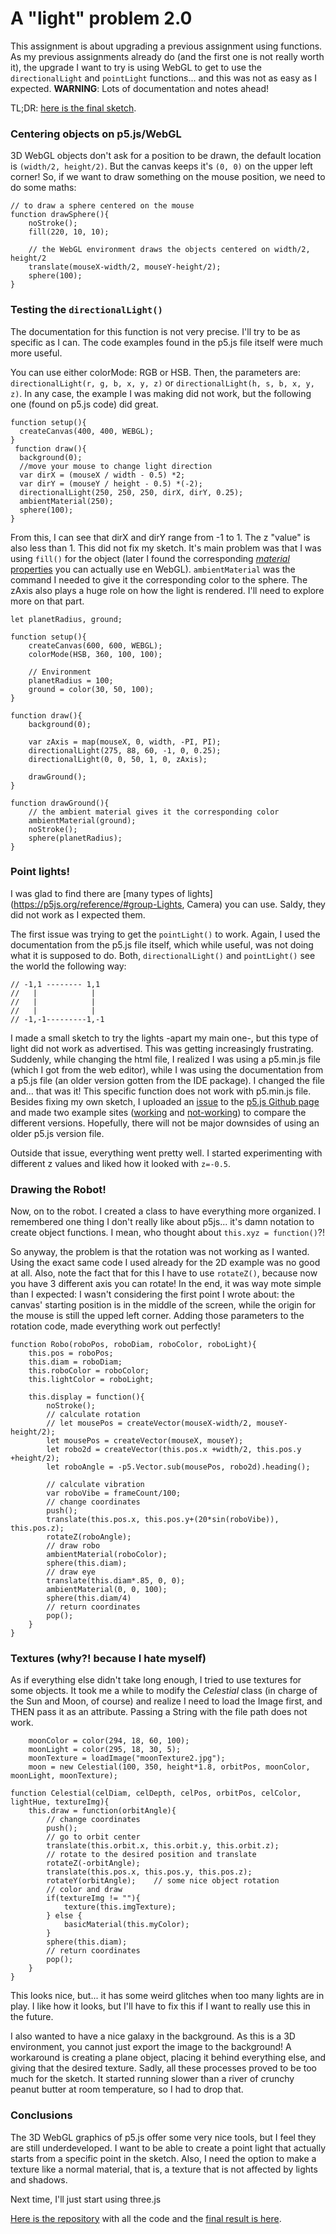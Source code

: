 # A "light" problem 2.0

This assignment is about upgrading a previous assignment using functions. As my previous assignments already do (and the first one is not really worth it), the upgrade I want to try is using WebGL to get to use the `directionalLight` and `pointLight` functions... and this was not as easy as I expected. **WARNING**: Lots of documentation and notes ahead!

TL;DR: [here is the final sketch](https://nicolaspe.github.io/itp_icm/class04/lightworld/).



### Centering objects on p5.js/WebGL

3D WebGL objects don't ask for a position to be drawn, the default location is `(width/2, height/2)`. But the canvas keeps it's `(0, 0)` on the upper left corner! So, if we want to draw something on the mouse position, we need to do some maths:

```
// to draw a sphere centered on the mouse
function drawSphere(){
	noStroke();
	fill(220, 10, 10);

	// the WebGL environment draws the objects centered on width/2, height/2
	translate(mouseX-width/2, mouseY-height/2);
	sphere(100);
}
```



### Testing the `directionalLight()`
The documentation for this function is not very precise. I'll try to be as specific as I can. The code examples found in the p5.js file itself were much more useful.

You can use either colorMode: RGB or HSB. Then, the parameters are: `directionalLight(r, g, b, x, y, z)` or `directionalLight(h, s, b, x, y, z)`. In any case, the example I was making did not work, but the following one (found on p5.js code) did great.

```
function setup(){
  createCanvas(400, 400, WEBGL);
}
 function draw(){
  background(0);
  //move your mouse to change light direction
  var dirX = (mouseX / width - 0.5) *2;
  var dirY = (mouseY / height - 0.5) *(-2);
  directionalLight(250, 250, 250, dirX, dirY, 0.25);
  ambientMaterial(250);
  sphere(100);
}
```

From this, I can see that dirX and dirY range from -1 to 1. The z "value" is also less than 1. This did not fix my sketch. It's main problem was that I was using `fill()` for the object (later I found the corresponding [*material* properties](https://p5js.org/examples/3d-materials.html) you can actually use en WebGL). `ambientMaterial` was the command I needed to give it the corresponding color to the sphere. The zAxis also plays a huge role on how the light is rendered. I'll need to explore more on that part.

```
let planetRadius, ground;

function setup(){
	createCanvas(600, 600, WEBGL);
	colorMode(HSB, 360, 100, 100);

	// Environment
	planetRadius = 100;
	ground = color(30, 50, 100);
}

function draw(){
	background(0);

	var zAxis = map(mouseX, 0, width, -PI, PI);
	directionalLight(275, 88, 60, -1, 0, 0.25);
	directionalLight(0, 0, 50, 1, 0, zAxis);

	drawGround();
}

function drawGround(){
	// the ambient material gives it the corresponding color
	ambientMaterial(ground);
	noStroke();
	sphere(planetRadius);
}
```



### Point lights!

I was glad to find there are [many types of lights](https://p5js.org/reference/#group-Lights, Camera) you can use. Saldy, they did not work as I expected them.

The first issue was trying to get the `pointLight()` to work. Again, I used the documentation from the p5.js file itself, which while useful, was not doing what it is supposed to do. Both, `directionalLight()` and `pointLight()` see the world the following way:

```
// -1,1 -------- 1,1
//   |            |
//   |            |
//   |            |
// -1,-1---------1,-1
```

I made a small sketch to try the lights -apart my main one-, but this type of light did not work as advertised. This was getting increasingly frustrating. Suddenly, while changing the html file, I realized I was using a p5.min.js file (which I got from the web editor), while I was using the documentation from a p5.js file (an older version gotten from the IDE package). I changed the file and... that was it! This specific function does not work with p5.min.js file. Besides fixing my own sketch, I uploaded an [issue](https://github.com/processing/p5.js/issues/2251) to the [p5.js Github page](https://github.com/processing/p5.js/) and made two example sites ([working](https://nicolaspe.github.io/itp_icm/class04/lightworld/trials.html) and [not-working](https://nicolaspe.github.io/itp_icm/class04/lightworld/trials_min.html)) to compare the different versions. Hopefully, there will not be major downsides of using an older p5.js version file.

Outside that issue, everything went pretty well. I started experimenting with different z values and liked how it looked with `z=-0.5`.



### Drawing the Robot!

Now, on to the robot. I created a class to have everything more organized. I remembered one thing I don't really like about p5js... it's damn notation to create object functions. I mean, who thought about `this.xyz = function()`?!

So anyway, the problem is that the rotation was not working as I wanted. Using the exact same code I used already for the 2D example was no good at all. Also, note the fact that for this I have to use `rotateZ()`, because now you have 3 different axis you can rotate! In the end, it was way mote simple than I expected: I wasn't considering the first point I wrote about: the canvas' starting position is in the middle of the screen, while the origin for the mouse is still the upped left corner. Adding those parameters to the rotation code, made everything work out perfectly!

```
function Robo(roboPos, roboDiam, roboColor, roboLight){
	this.pos = roboPos;
	this.diam = roboDiam;
	this.roboColor = roboColor;
	this.lightColor = roboLight;

	this.display = function(){
		noStroke();
		// calculate rotation
		// let mousePos = createVector(mouseX-width/2, mouseY-height/2);
		let mousePos = createVector(mouseX, mouseY);
		let robo2d = createVector(this.pos.x +width/2, this.pos.y +height/2);
		let roboAngle = -p5.Vector.sub(mousePos, robo2d).heading();

		// calculate vibration
		var roboVibe = frameCount/100;
		// change coordinates
		push();
		translate(this.pos.x, this.pos.y+(20*sin(roboVibe)), this.pos.z);
		rotateZ(roboAngle);
		// draw robo
		ambientMaterial(roboColor);
		sphere(this.diam);
		// draw eye
		translate(this.diam*.85, 0, 0);
		ambientMaterial(0, 0, 100);
		sphere(this.diam/4)
		// return coordinates
		pop();
	}
}
```


### Textures (why?! because I hate myself)

As if everything else didn't take long enough, I tried to use textures for some objects. It took me a while to modify the *Celestial* class (in charge of the Sun and Moon, of course) and realize I need to load the Image first, and THEN pass it as an attribute. Passing a String with the file path does not work.

```
	moonColor = color(294, 18, 60, 100);
	moonLight = color(295, 18, 30, 5);
	moonTexture = loadImage("moonTexture2.jpg");
	moon = new Celestial(100, 350, height*1.8, orbitPos, moonColor, moonLight, moonTexture);

function Celestial(celDiam, celDepth, celPos, orbitPos, celColor, lightHue, textureImg){
	this.draw = function(orbitAngle){
		// change coordinates
		push();
		// go to orbit center
		translate(this.orbit.x, this.orbit.y, this.orbit.z);
		// rotate to the desired position and translate
		rotateZ(-orbitAngle);
		translate(this.pos.x, this.pos.y, this.pos.z);
		rotateY(orbitAngle);	// some nice object rotation
		// color and draw
		if(textureImg != ""){
			texture(this.imgTexture);
		} else {
			basicMaterial(this.myColor);
		}
		sphere(this.diam);
		// return coordinates
		pop();
	}
}
```

This looks nice, but... it has some weird glitches when too many lights are in play. I like how it looks, but I'll have to fix this if I want to really use this in the future.

I also wanted to have a nice galaxy in the background. As this is a 3D environment, you cannot just export the image to the background! A workaround is creating a plane object, placing it behind everything else, and giving that the desired texture. Sadly, all these processes proved to be too much for the sketch. It started running slower than a river of crunchy peanut butter at room temperature, so I had to drop that.



### Conclusions
The 3D WebGL graphics of p5.js offer some very nice tools, but I feel they are still underdeveloped. I want to be able to create a point light that actually starts from a specific point in the sketch. Also, I need the option to make a texture like a normal material, that is, a texture that is not affected by lights and shadows.

Next time, I'll just start using three.js  


[Here is the repository](https://github.com/nicolaspe/itp_icm/tree/gh-pages/class04/lightworld) with all the code and the [final result is here](https://nicolaspe.github.io/itp_icm/class04/lightworld).
